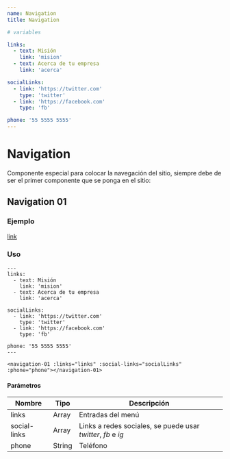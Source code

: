 ```yaml
---
name: Navigation
title: Navigation

# variables

links:
  - text: Misión
    link: 'mision'
  - text: Acerca de tu empresa
    link: 'acerca'

socialLinks:
  - link: 'https://twitter.com'
    type: 'twitter'
  - link: 'https://facebook.com'
    type: 'fb'

phone: '55 5555 5555'
---
```


# Navigation 

Componente especial para colocar la navegación del sitio, siempre debe de ser el primer componente que se ponga en el sitio:

## Navigation 01

### Ejemplo

[link](/lodestar)

### Uso

```
---
links:
  - text: Misión
    link: 'mision'
  - text: Acerca de tu empresa
    link: 'acerca'

socialLinks:
  - link: 'https://twitter.com'
    type: 'twitter'
  - link: 'https://facebook.com'
    type: 'fb'

phone: '55 5555 5555'
---

<navigation-01 :links="links" :social-links="socialLinks" :phone="phone"></navigation-01>

```

#### Parámetros

| Nombre      | Tipo        | Descripción |
| ----------- | ----------- | ----------- |
| links       | Array       | Entradas del menú |
| social-links| Array       | Links a redes sociales, se puede usar *twitter*, *fb* e *ig*       |
| phone       | String      | Teléfono       |
